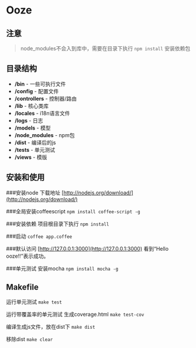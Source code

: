 Ooze
==========


## 注意
> node_modules不会入到库中，需要在目录下执行 `npm install` 安装依赖包


## 目录结构
- **/bin** - 一些可执行文件
- **/config** - 配置文件
- **/controllers** - 控制器/路由
- **/lib** - 核心类库
- **/locales** - i18n语言文件
- **/logs** - 日志
- **/models** - 模型
- **/node_modules** - npm包
- **/dist** - 编译后的js
- **/tests** - 单元测试
- **/views** - 模版

## 安装和使用
###安装node
下载地址 [http://nodejs.org/download/](http://nodejs.org/download/)

###全局安装coffeescript
`npm install coffee-script -g`

###安装依赖
项目根目录下执行 `npm install`

###启动
`coffee app.coffee`

###默认访问
[http://127.0.0.1:3000](http://127.0.0.1:3000)
看到“Hello ooze!!”表示成功。

###单元测试
安装mocha
`npm install mocha -g`

## Makefile
运行单元测试
`make test`

运行带覆盖率的单元测试
生成coverage.html
`make test-cov`

编译生成js文件，放在dist下
`make dist`

移除dist
`make clear`





